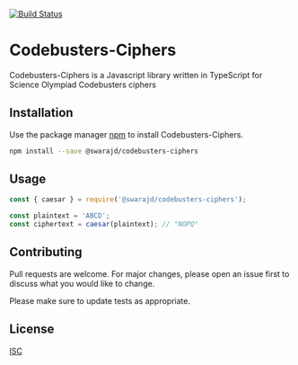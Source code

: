 [![Build Status](https://travis-ci.org/swarajd/codebusters-ciphers.svg?branch=master)](https://travis-ci.org/swarajd/codebusters-ciphers)

# Codebusters-Ciphers

Codebusters-Ciphers is a Javascript library written in TypeScript for Science Olympiad Codebusters ciphers

## Installation

Use the package manager [npm](https://www.npmjs.com/get-npm) to install Codebusters-Ciphers.

```bash
npm install --save @swarajd/codebusters-ciphers
```

## Usage

```js
const { caesar } = require('@swarajd/codebusters-ciphers');

const plaintext = 'ABCD';
const ciphertext = caesar(plaintext); // "NOPQ"
```

## Contributing

Pull requests are welcome. For major changes, please open an issue first to discuss what you would like to change.

Please make sure to update tests as appropriate.

## License

[ISC](https://choosealicense.com/licenses/isc/)
